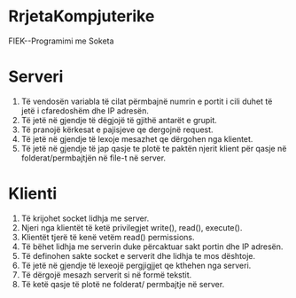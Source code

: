 # RrjetaKompjuterike
FIEK--Programimi me Soketa


# Serveri
1. Të vendosën variabla të cilat përmbajnë numrin e portit i cili duhet të jetë i cfaredoshëm dhe IP adresën.
2. Të jetë në gjendje të dëgjojë të gjithë antarët e grupit.
3. Të pranojë kërkesat e pajisjeve qe dergojnë request.
4. Të jetë në gjendje të lexoje mesazhet qe dërgohen nga klientet.
5. Të jetë në gjendje të jap qasje te plotë te paktën njerit klient për qasje në folderat/permbajtjën në file-t në server.


# Klienti
1. Të krijohet socket lidhja me server.
2. Njeri nga klientët të ketë privilegjet write(), read(), execute().
3. Klientët tjerë të kenë vetëm read() permissions.
4. Të bëhet lidhja me serverin duke përcaktuar sakt portin dhe IP adresën.
5. Të definohen sakte socket e serverit dhe lidhja te mos dështoje.
6. Të jetë në gjendje të lexeojë pergjigjjet qe kthehen nga serveri.
7. Të dërgojë mesazh serverit si në formë tekstit.
8. Të ketë qasje të plotë ne folderat/ permbajtje në server.
